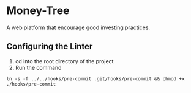 # Money-Tree

A web platform that encourage good investing practices.

## Configuring the Linter

1. cd into the root directory of the project
2. Run the command
```
ln -s -f ../../hooks/pre-commit .git/hooks/pre-commit && chmod +x ./hooks/pre-commit
```